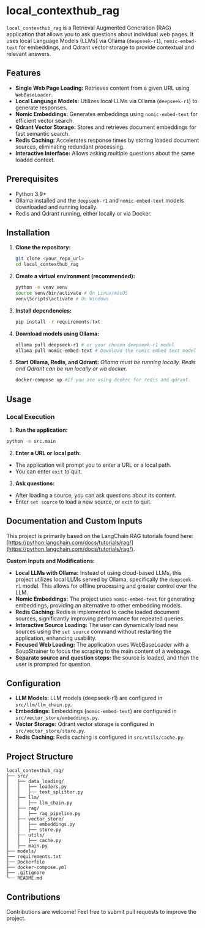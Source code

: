 # local_contexthub_rag

`local_contexthub_rag` is a Retrieval Augmented Generation (RAG) application that allows you to ask questions about individual web pages. It uses local Language Models (LLMs) via Ollama (`deepseek-r1`), `nomic-embed-text` for embeddings, and Qdrant vector storage to provide contextual and relevant answers.

## Features

* **Single Web Page Loading:** Retrieves content from a given URL using `WebBaseLoader`.
* **Local Language Models:** Utilizes local LLMs via Ollama (`deepseek-r1`) to generate responses.
* **Nomic Embeddings:** Generates embeddings using `nomic-embed-text` for efficient vector search.
* **Qdrant Vector Storage:** Stores and retrieves document embeddings for fast semantic search.
* **Redis Caching:** Accelerates response times by storing loaded document sources, eliminating redundant processing.
* **Interactive Interface:** Allows asking multiple questions about the same loaded context.

## Prerequisites

* Python 3.9+
* Ollama installed and the `deepseek-r1` and `nomic-embed-text` models downloaded and running locally.
* Redis and Qdrant running, either locally or via Docker.

## Installation

1.  **Clone the repository:**

    ```bash
    git clone <your_repo_url>
    cd local_contexthub_rag
    ```

2.  **Create a virtual environment (recommended):**

    ```bash
    python -m venv venv
    source venv/bin/activate # On Linux/macOS
    venv\Scripts\activate # On Windows
    ```

3.  **Install dependencies:**

    ```bash
    pip install -r requirements.txt
    ```

4.  **Download models using Ollama:**

    ```bash
    ollama pull deepseek-r1 # or your chosen deepseek-r1 model
    ollama pull nomic-embed-text # Download the nomic embed text model
    ```

5. **Start Ollama, Redis, and Qdrant:**
   *Ollama must be running locally. Redis and Qdrant can be run locally or via docker.*
    ```bash
    docker-compose up #If you are using docker for redis and qdrant.
    ```

## Usage

### Local Execution

1.  **Run the application:**

 ```bash
 python -m src.main
 ```

2.  **Enter a URL or local path:**

* The application will prompt you to enter a URL or a local path.
* You can enter `exit` to quit.

3.  **Ask questions:**

* After loading a source, you can ask questions about its content.
* Enter `set source` to load a new source, or `exit` to quit.

## Documentation and Custom Inputs

This project is primarily based on the LangChain RAG tutorials found here: [https://python.langchain.com/docs/tutorials/rag/](https://python.langchain.com/docs/tutorials/rag/).

**Custom Inputs and Modifications:**

* **Local LLMs with Ollama:** Instead of using cloud-based LLMs, this project utilizes local LLMs served by Ollama, specifically the `deepseek-r1` model. This allows for offline processing and greater control over the LLM.
* **Nomic Embeddings:** The project uses `nomic-embed-text` for generating embeddings, providing an alternative to other embedding models.
* **Redis Caching:** Redis is implemented to cache loaded document sources, significantly improving performance for repeated queries.
* **Interactive Source Loading:** The user can dynamically load new sources using the `set source` command without restarting the application, enhancing usability.
* **Focused Web Loading:** The application uses WebBaseLoader with a SoupStrainer to focus the scraping to the main content of a webpage.
* **Separate source and question steps:** the source is loaded, and then the user is prompted for question.

## Configuration

* **LLM Models:** LLM models (deepseek-r1) are configured in `src/llm/llm_chain.py`.
* **Embeddings:** Embeddings (`nomic-embed-text`) are configured in `src/vector_store/embeddings.py`.
* **Vector Storage:** Qdrant vector storage is configured in `src/vector_store/store.py`.
* **Redis Caching:** Redis caching is configured in `src/utils/cache.py`.

## Project Structure

```
local_contexthub_rag/
├── src/
│   ├── data_loading/
│   │   ├── loaders.py
│   │   ├── text_splitter.py
│   ├── llm/
│   │   ├── llm_chain.py
│   ├── rag/
│   │   ├── rag_pipeline.py
│   ├── vector_store/
│   │   ├── embeddings.py
│   │   ├── store.py
│   ├── utils/
│   │   ├── cache.py
│   ├── main.py
├── models/
├── requirements.txt
├── Dockerfile
├── docker-compose.yml
├── .gitignore
└── README.md
```

## Contributions

Contributions are welcome! Feel free to submit pull requests to improve the project.
